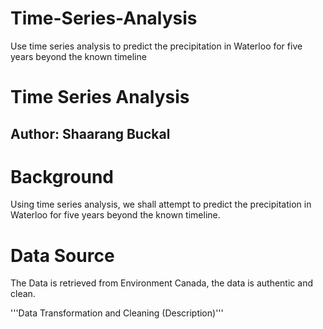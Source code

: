 # Time-Series-Analysis
Use time series analysis to predict the precipitation in Waterloo for five years beyond the known timeline

# Time Series Analysis

## Author: Shaarang Buckal


# Background
Using time series analysis, we shall attempt to predict the precipitation in Waterloo for five years beyond the known timeline.

# Data Source
The Data is retrieved from Environment Canada, the data is authentic and clean. 

'''Data Transformation and Cleaning (Description)'''
